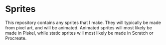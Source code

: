 # Sprites
This repository contains any sprites that I make. They will typically be made from pixel art, and will be animated.
Animated sprites will most likely be made in Piskel, while static sprites will most likely be made in Scratch or Procreate.
